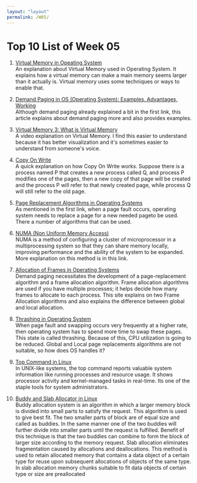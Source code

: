 ```yaml
---
layout: "layout"
permalink: /W05/
---
```


# Top 10 List of Week 05

1. [Virtual Memory in Opeating System](https://www.geeksforgeeks.org/virtual-memory-in-operating-system/)<br>
An explanation about Virtual Memory used in Operating System. It explains how a virtual memory can make a main memory seems larger than it actually is. Virtual memory uses some techniques or ways to enable that.

2. [Demand Paging in OS (Operating System): Examples, Advantages, Working](http://digitalthinkerhelp.com/demand-paging-in-os-operating-system-examples-advantages-working/)<br>
Although demand paging already explained a bit in the first link, this article explains about demand paging more and also provides examples.

3. [Virtual Memory 3: What is Virtual Memory](https://www.youtube.com/watch?v=qlH4-oHnBb8&)<br>
A video explanation on Virtual Memory. I find this easier to understand because it has better visualization and it's sometimes easier to understand from someone's voice.

4. [Copy On Write](https://www.geeksforgeeks.org/copy-on-write/)<br>
A quick explanation on how Copy On Write works. Suppose there is a process named P that creates a new process called Q, and process P modifies one of the pages, then a new copy of that page will be created and the process P will refer to that newly created page, while process Q will still refer to the old page.

5. [Page Replacement Algorithms in Operating Systems](https://www.geeksforgeeks.org/page-replacement-algorithms-in-operating-systems/)<br>
As mentioned in the first link, when a page fault occurs, operating system needs to replace a page for a new needed pageto be used. There a number of algorithms that can be used.

6. [NUMA (Non Uniform Memory Access)](https://whatis.techtarget.com/definition/NUMA-non-uniform-memory-access)<br>
NUMA is a method of configuring a cluster of microprocessor in a multiprocessing system so that they can share memory locally, improving performance and the ability of the system to be expanded. More explanation on this method is in this link.

7. [Allocation of Frames in Operating Systems](https://www.geeksforgeeks.org/operating-system-allocation-frames)<br>
Demand paging necessitates the development of a page-replacement algorithm and a frame allocation algorithm. Frame allocation algorithms are used if you have multiple processes; it helps decide how many frames to allocate to each process. This site explains on two Frame Allocation algorithms and also explains the difference between global and local allocation.

8. [Thrashing in Operating System](https://www.thecrazyprogrammer.com/2019/02/thrashing-in-operating-system-os.html)<br>
When page fault and swapping occurs very frequently at a higher rate, then operating system has to spend more time to swap these pages. This state is called thrashing. Because of this, CPU utilization is going to be reduced. Global and Local page replacements algorithms are not suitable, so how does OS handles it?

9. [Top Command in Linux](https://linuxhint.com/top_-command-_linux/)<br>
In UNIX-like systems, the top command reports valuable system information like running processes and resource usage. It shows processor activity and kernel-managed tasks in real-time. Its one of the staple tools for system administrators.

10. [Buddy and Slab Allocator in Linux](https://www.geeksforgeeks.org/operating-system-allocating-kernel-memory-buddy-system-slab-system/)<br>
Buddy allocation system is an algorithm in which a larger memory block is divided into small parts to satisfy the request. This algorithm is used to give best fit. The two smaller parts of block are of equal size and called as buddies. In the same manner one of the two buddies will further divide into smaller parts until the request is fulfilled. Benefit of this technique is that the two buddies can combine to form the block of larger size according to the memory request. Slab allocation eliminates fragmentation caused by allocations and deallocations. This method is used to retain allocated memory that contains a data object of a certain type for reuse upon subsequent allocations of objects of the same type. In slab allocation memory chunks suitable to fit data objects of certain type or size are preallocated
